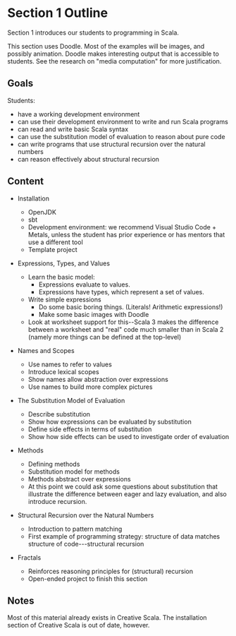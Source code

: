 # Section 1 Outline

Section 1 introduces our students to programming in Scala. 

This section uses Doodle. Most of the examples will be images, and possibly animation. Doodle makes interesting output that is accessible to students. See the research on "media computation" for more justification.


## Goals

Students:

- have a working development environment
- can use their development environment to write and run Scala programs
- can read and write basic Scala syntax
- can use the substitution model of evaluation to reason about pure code
- can write programs that use structural recursion over the natural numbers
- can reason effectively about structural recursion


## Content

- Installation
  - OpenJDK
  - sbt
  - Development environment: we recommend Visual Studio Code + Metals, unless the student has prior experience or has mentors that use a different tool
  - Template project

- Expressions, Types, and Values
  - Learn the basic model:
    - Expressions evaluate to values.
    - Expressions have types, which represent a set of values.
  - Write simple expressions
    - Do some basic boring things. (Literals! Arithmetic expressions!)
    - Make some basic images with Doodle
  - Look at worksheet support for this--Scala 3 makes the difference between a worksheet and "real" code much smaller than in Scala 2 (namely more things can be defined at the top-level)

- Names and Scopes
  - Use names to refer to values
  - Introduce lexical scopes
  - Show names allow abstraction over expressions
  - Use names to build more complex pictures

- The Substitution Model of Evaluation
  - Describe substitution
  - Show how expressions can be evaluated by substitution
  - Define side effects in terms of substitution
  - Show how side effects can be used to investigate order of evaluation

- Methods
  - Defining methods
  - Substitution model for methods
  - Methods abstract over expressions
  - At this point we could ask some questions about substitution that illustrate the difference between eager and lazy evaluation, and also introduce recursion.

- Structural Recursion over the Natural Numbers
  - Introduction to pattern matching
  - First example of programming strategy: structure of data matches structure of code---structural recursion

- Fractals
  - Reinforces reasoning principles for (structural) recursion
  - Open-ended project to finish this section 


## Notes

Most of this material already exists in Creative Scala. The installation section of Creative Scala is out of date, however.
